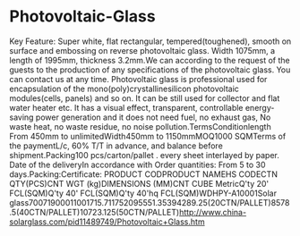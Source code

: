 Photovoltaic-Glass
==================

Key Feature: Super white, flat rectangular, tempered(toughened), smooth on surface and embossing on reverse photovoltaic glass. Width 1075mm, a length of 1995mm, thickness 3.2mm.We can according to the request of the guests to the production of any specifications of the photovoltaic glass. You can contact us at any time. Photovoltaic glass is professional used for encapsulation of the mono(poly)crystallinesilicon photovoltaic modules(cells, panels) and so on. It can be still used for collector and flat water heater etc. It has a visual effect, transparent, controllable energy-saving power generation and it does not need fuel, no exhaust gas, No waste heat, no waste residue, no noise pollution.TermsConditionlength From 450mm to unlimitedWidth450mm to 1150mmMOQ1000 SQMTerms of the paymentL/c, 60% T/T in advance, and balance before shipment.Packing100 pcs/carton/pallet . every sheet interlayed by paper. Date of the deliveryIn accordance with Order quantities: From 5 to 30 days.Packing:Certificate: PRODUCT CODPRODUCT NAMEHS CODECTN QTY(PCS)CNT WGT (kg)DIMENSIONS (MM)CNT CUBE MetricQ'ty 20' FCL(SQM)Q'ty 40' FCL(SQM)Q'ty 40'hq FCL(SQM)WDHPY-A10001Solar glass70071900011001715.711752095551.35394289.25(20CTN/PALLET)8578.5(40CTN/PALLET)10723.125(50CTN/PALLET)http://www.china-solarglass.com/pid11489749/Photovoltaic+Glass.htm